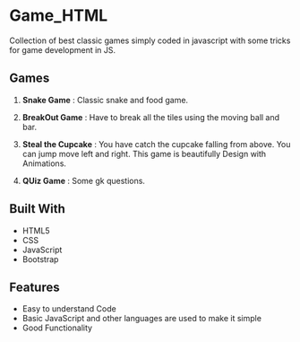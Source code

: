 # Game_HTML
Collection of best classic games simply coded in javascript with some tricks for game development in JS.   

## Games

1. **Snake Game** : Classic snake and food game.

2. **BreakOut Game** : Have to break all the tiles using the moving ball and bar.

3. **Steal the Cupcake** : You have catch the cupcake falling from above. You can jump move left and right. This game is beautifully Design with Animations.

4. **QUiz Game** : Some gk questions.

## Built With

- HTML5
- CSS
- JavaScript
- Bootstrap

## Features

- Easy to understand Code
- Basic JavaScript and other languages are used to make it simple
- Good Functionality



